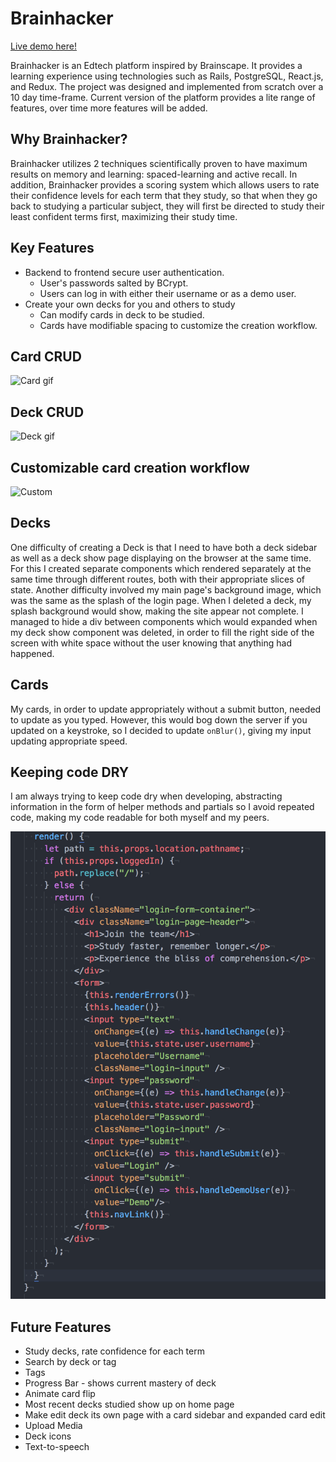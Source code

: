 # Brainhacker

[Live demo here!](https://brainhacker1.herokuapp.com/)

Brainhacker is an Edtech platform inspired by Brainscape. It provides a learning experience using technologies such as Rails, PostgreSQL, React.js, and Redux. The project was designed and implemented from scratch over a 10 day time-frame. Current version of the platform provides a lite range of features, over time more features will be added.

## Why Brainhacker?

Brainhacker utilizes 2 techniques scientifically proven to have maximum results on memory and learning: spaced-learning and active recall. In addition, Brainhacker provides a scoring system which allows users to rate their confidence levels for each term that they study, so that when they go back to studying a particular subject, they will first be directed to study their least confident terms first, maximizing their study time.

## Key Features
* Backend to frontend secure user authentication.
  * User's passwords salted by BCrypt.
  * Users can log in with either their username or as a demo user.
* Create your own decks for you and others to study
  * Can modify cards in deck to be studied.
  * Cards have modifiable spacing to customize the creation workflow.

## Card CRUD
![Card gif](https://media.giphy.com/media/3o7WIH3PQkngShl0bK/giphy.gif)

## Deck CRUD
![Deck gif](https://media.giphy.com/media/26DMYbKvW1FmkP2X6/giphy.gif)

## Customizable card creation workflow
![Custom](https://media.giphy.com/media/xThtamaSeVa87I5lVC/giphy.gif)

## Decks
One difficulty of creating a Deck is that I need to have both a deck sidebar as well as a deck show page displaying on the browser at the same time. For this I created separate components which rendered separately at the same time through different routes, both with their appropriate slices of state. Another difficulty involved my main page's background image, which was the same as the splash of the login page. When I deleted a deck, my splash background would show, making the site appear not complete. I managed to hide a div between components which would expanded when my deck show component was deleted, in order to fill the right side of the screen with white space without the user knowing that anything had happened.

## Cards
My cards, in order to update appropriately without a submit button, needed to update as you typed. However, this would bog down the server if you updated on a keystroke, so I decided to update `onBlur()`, giving my input updating appropriate speed.

## Keeping code DRY
I am always trying to keep code dry when developing, abstracting information in the form of helper methods and partials so I avoid repeated code, making my code readable for both myself and my peers.

<img width="691" alt="screen shot 2018-02-09 at 3 39 59 pm" src="https://github.com/wrudnicki16/brainhacker/blob/master/Screen%20Shot%202018-02-12%20at%201.33.07%20AM.png">

## Future Features

* Study decks, rate confidence for each term
* Search by deck or tag
* Tags
* Progress Bar - shows current mastery of deck
* Animate card flip
* Most recent decks studied show up on home page
* Make edit deck its own page with a card sidebar and expanded card edit
* Upload Media
* Deck icons
* Text-to-speech
